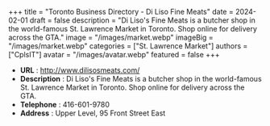 +++
title = "Toronto Business Directory - Di Liso Fine Meats"
date = 2024-02-01
draft = false
description = "Di Liso's Fine Meats is a butcher shop in the world-famous St. Lawrence Market in Toronto. Shop online for delivery across the GTA."
image = "/images/market.webp"
imageBig = "/images/market.webp"
categories = ["St. Lawrence Market"]
authors = ["CplsIT"]
avatar = "/images/avatar.webp"
featured = false
+++


* **URL** :  http://www.dilisosmeats.com/
* **Description** : Di Liso's Fine Meats is a butcher shop in the world-famous St. Lawrence Market in Toronto. Shop online for delivery across the GTA.
* **Telephone** : 416-601-9780
* **Address** : Upper Level, 95 Front Street East